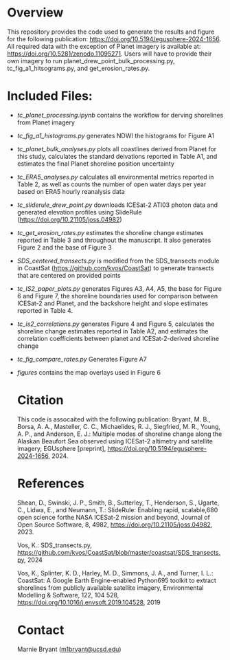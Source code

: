 # Overview
This repository provides the code used to generate the results and figure for the following publication: https://doi.org/10.5194/egusphere-2024-1656. All required data with the
exception of Planet imagery is available at: https://doi.org/10.5281/zenodo.11095271. Users will have to provide their own imagery to run planet_drew_point_bulk_processing.py, 
tc_fig_a1_hitsograms.py, and get_erosion_rates.py.

# Included Files:
- *tc_planet_processing.ipynb* contains the workflow for derving shorelines from Planet imagery
- *tc_fig_a1_histograms.py* generates NDWI the histograms for Figure A1
- *tc_planet_bulk_analyses.py* plots all coastlines derived from Planet for this study, calculates the standard deivations reported in Table A1, and estimates the final Planet
  shoreline position uncertainty
- *tc_ERA5_analyses.py* calculates all environmental metrics reported in Table 2, as well as counts the number of open water days per year based on ERA5 hourly reanalysis data
- *tc_sliderule_drew_point.py* downloads ICESat-2 ATl03 photon data and generated elevation profiles using SlideRule (https://doi.org/10.21105/joss.04982)
- *tc_get_erosion_rates.py* estimates the shoreline change estimates reported in Table 3 and throughout the manuscript. It also generates Figure 2 and the base of Figure 3
- *SDS_centered_transects.py* is modified from the SDS_transects module in CoastSat (https://github.com/kvos/CoastSat) to generate transects that are centered on provided points
- *tc_IS2_paper_plots.py* generates Figures A3, A4, A5, the base for Figure 6 and Figure 7, the shoreline boundaries used for comparison between ICESat-2 and Planet, and the backshore height
  and slope estimates reported in Table 4.
- *tc_is2_correlations.py* generates Figure 4 and Figure 5, calculates the shoreline change estimates reported in Table A2, and estimates the correlation coefficients between planet and
  ICESat-2-derived shoreline change
- *tc_fig_compare_rates.py* Generates Figure A7
- *figures* contains the map overlays used in Figure 6

  # Citation
  This code is assocaited with the following publication:
  Bryant, M. B., Borsa, A. A., Masteller, C. C., Michaelides, R. J., Siegfried, M. R., Young, A. P., and Anderson, E. J.: Multiple modes of shoreline change along the
  Alaskan Beaufort Sea observed using ICESat-2 altimetry and satellite imagery, EGUsphere [preprint], https://doi.org/10.5194/egusphere-2024-1656, 2024.

  # References
  Shean, D., Swinski, J. P., Smith, B., Sutterley, T., Henderson, S., Ugarte, C., Lidwa, E., and Neumann, T.: SlideRule: Enabling rapid, scalable,680
  open science forthe NASA ICESat-2 mission and beyond, Journal of Open Source Software, 8, 4982, https://doi.org/10.21105/joss.04982,
  2023.

  Vos, K.: SDS_transects.py, https://github.com/kvos/CoastSat/blob/master/coastsat/SDS_transects.py, 2024

  Vos, K., Splinter, K. D., Harley, M. D., Simmons, J. A., and Turner, I. L.: CoastSat: A Google Earth Engine-enabled Python695
  toolkit to extract shorelines from publicly available satellite imagery, Environmental Modelling & Software, 122, 104 528,
  https://doi.org/10.1016/j.envsoft.2019.104528, 2019

  # Contact
  Marnie Bryant (m1bryant@ucsd.edu)

